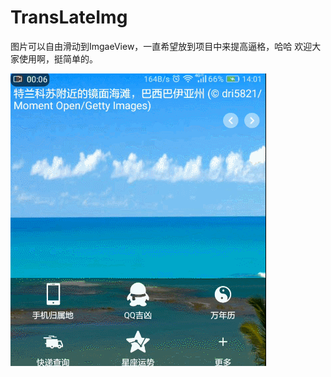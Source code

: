 # TransLateImg
图片可以自由滑动到ImgaeView，一直希望放到项目中来提高逼格，哈哈 欢迎大家使用啊，挺简单的。

<img src="https://github.com/zhaoyasong/TransLateImg/blob/master/demo.gif">
